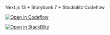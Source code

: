 Next.js 13 + Storybook 7 + Stackblitz Codeflow

[![Open in Codeflow](https://developer.stackblitz.com/img/open_in_codeflow.svg)](https://pr.new/jeremyfrank/welcome-next-storybook)

[![Open in StackBlitz](https://developer.stackblitz.com/img/open_in_stackblitz.svg)](https://stackblitz.com/github/jeremyfrank/welcome-next-storybook)
